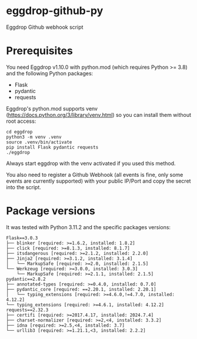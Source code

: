 # eggdrop-github-py
Eggdrop Github webhook script

# Prerequisites
You need Eggdrop v1.10.0 with python.mod (which requires Python >= 3.8) and the following Python packages:

- Flask
- pydantic
- requests

Eggdrop's python.mod supports venv (https://docs.python.org/3/library/venv.html) so you can install them without root access:

```
cd eggdrop
python3 -m venv .venv
source .venv/bin/activate
pip install Flask pydantic requests
./eggdrop
```

Always start eggdrop with the venv activated if you used this method.

You also need to register a Github Webhook (all events is fine, only some events are currently supported) with your public IP/Port and copy the secret into the script.

# Package versions
It was tested with Python 3.11.2 and the specific packages versions:

```
Flask==3.0.3
├── blinker [required: >=1.6.2, installed: 1.8.2]
├── click [required: >=8.1.3, installed: 8.1.7]
├── itsdangerous [required: >=2.1.2, installed: 2.2.0]
├── Jinja2 [required: >=3.1.2, installed: 3.1.4]
│   └── MarkupSafe [required: >=2.0, installed: 2.1.5]
└── Werkzeug [required: >=3.0.0, installed: 3.0.3]
    └── MarkupSafe [required: >=2.1.1, installed: 2.1.5]
pydantic==2.8.2
├── annotated-types [required: >=0.4.0, installed: 0.7.0]
├── pydantic_core [required: ==2.20.1, installed: 2.20.1]
│   └── typing_extensions [required: >=4.6.0,!=4.7.0, installed: 4.12.2]
└── typing_extensions [required: >=4.6.1, installed: 4.12.2]
requests==2.32.3
├── certifi [required: >=2017.4.17, installed: 2024.7.4]
├── charset-normalizer [required: >=2,<4, installed: 3.3.2]
├── idna [required: >=2.5,<4, installed: 3.7]
└── urllib3 [required: >=1.21.1,<3, installed: 2.2.2]
```
